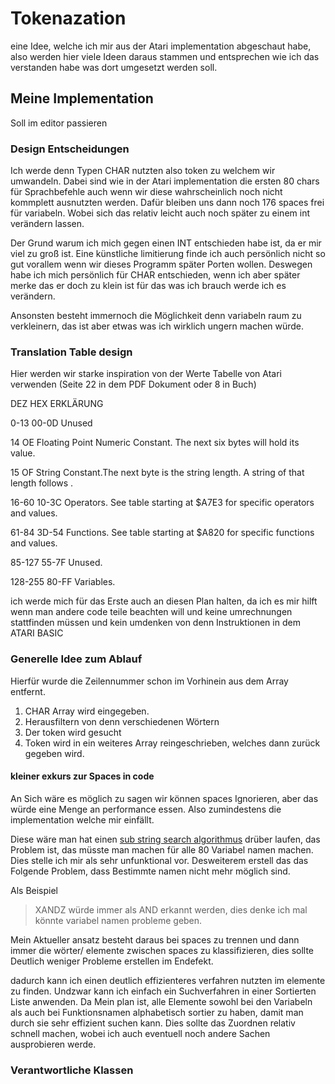 # Tokenazation 

eine Idee, welche ich mir aus der Atari implementation abgeschaut habe, also werden hier viele Ideen daraus stammen und entsprechen wie ich das verstanden habe was dort umgesetzt werden soll. 

## Meine Implementation 

Soll im editor passieren 

### Design Entscheidungen

Ich werde denn Typen CHAR nutzten also token zu welchem wir umwandeln. Dabei sind wie in der Atari implementation die ersten 80 chars für Sprachbefehle auch wenn wir diese wahrscheinlich noch nicht kommplett ausnutzten werden. Dafür bleiben uns dann noch 176 spaces frei für variabeln. Wobei sich das relativ leicht auch noch später zu einem int verändern lassen. 


Der Grund warum ich mich gegen einen INT entschieden habe ist, da er mir viel zu groß ist. Eine künstliche limitierung finde ich auch persönlich nicht so gut vorallem wenn wir dieses Programm später Porten wollen. Deswegen habe ich mich persönlich für CHAR entschieden, wenn ich aber später merke das er doch zu klein ist für das was ich brauch werde ich es verändern. 


Ansonsten besteht immernoch die Möglichkeit denn variabeln raum zu verkleinern, das ist aber etwas was ich wirklich ungern machen würde. 

### Translation Table design

Hier werden wir starke inspiration von der Werte Tabelle von Atari verwenden (Seite 22 in dem PDF Dokument oder 8 in Buch)

DEZ     HEX     ERKLÄRUNG

0-13    00-0D   Unused

14      OE      Floating Point Numeric Constant. The next six bytes will hold its value.

15      OF      String Constant.The next byte is the string length. A string of that length follows .

16-60   10-3C   Operators. See table starting at $A7E3 for specific operators and values.

61-84   3D-54   Functions. See table starting at $A820 for specific functions and values.

85-127  55-7F   Unused. 

128-255 80-FF   Variables.

ich werde mich für das Erste auch an diesen Plan halten, da ich es mir hilft wenn man andere code teile beachten will und keine umrechnungen stattfinden müssen und kein umdenken von denn Instruktionen in dem ATARI BASIC  

### Generelle Idee zum Ablauf

Hierfür wurde die Zeilennummer schon im Vorhinein aus dem Array entfernt.

1. CHAR Array wird eingegeben. 
2. Herausfiltern von denn verschiedenen Wörtern
3. Der token wird gesucht 
4. Token wird in ein weiteres Array reingeschrieben, welches dann zurück gegeben wird.


#### kleiner exkurs zur Spaces in code

An Sich wäre es möglich zu sagen wir können spaces Ignorieren, aber das würde eine Menge an performance essen. Also zumindestens die implementation welche mir einfällt. 

Diese wäre man hat einen [sub string search algorithmus](https://en.wikipedia.org/wiki/String-searching_algorithm) drüber laufen, das Problem ist, das müsste man machen für alle 80 Variabel namen machen. Dies stelle ich mir als sehr unfunktional vor. Desweiterem erstell das das Folgende Problem, dass Bestimmte namen nicht mehr möglich sind. 

Als Beispiel 

> XANDZ würde immer als AND erkannt werden, dies denke ich mal könnte variabel namen probleme geben. 

Mein Aktueller ansatz besteht daraus bei spaces zu trennen und dann immer die wörter/ elemente zwischen spaces zu klassifizieren, dies sollte Deutlich weniger Probleme erstellen im Endefekt. 

dadurch kann ich einen deutlich effizienteres verfahren nutzten im elemente zu finden. Undzwar kann ich einfach ein Suchverfahren in einer Sortierten Liste anwenden. Da Mein plan ist, alle Elemente sowohl bei den Variabeln als auch bei Funktionsnamen alphabetisch sortier zu haben, damit man durch sie sehr effizient suchen kann. Dies sollte das Zuordnen relativ schnell machen, wobei ich auch eventuell noch andere Sachen ausprobieren werde. 


### Verantwortliche Klassen

